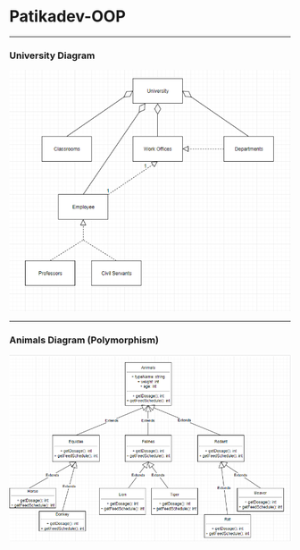 # Patikadev-OOP

***

### University Diagram

![](https://github.com/zeynepakkaya-1/Patikadev-OOP/blob/main/1.png)

***

### Animals Diagram (Polymorphism)

![](https://github.com/zeynepakkaya-1/Patikadev-OOP/blob/main/2.png)
